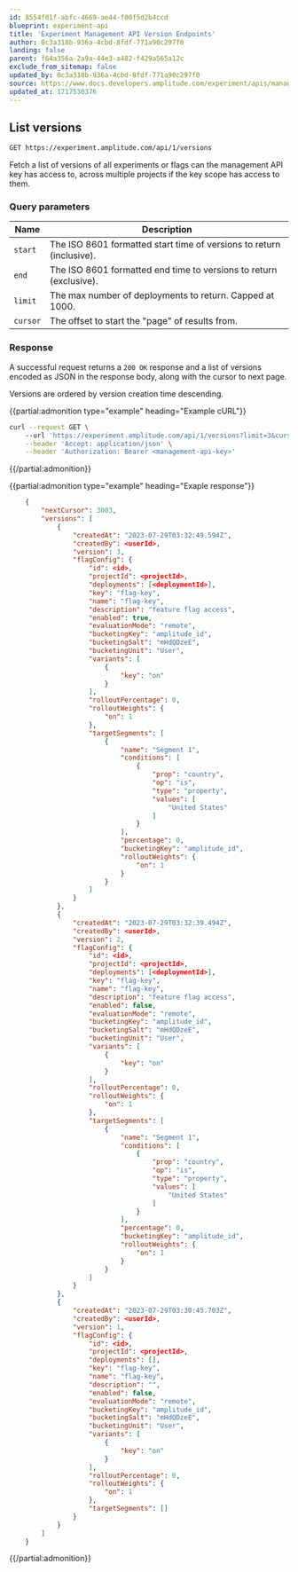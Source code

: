 ```yaml
---
id: 8554f01f-abfc-4669-ae44-f00f5d2b4ccd
blueprint: experiment-api
title: 'Experiment Management API Version Endpoints'
author: 0c3a318b-936a-4cbd-8fdf-771a90c297f0
landing: false
parent: f64a356a-2a9a-44e3-a482-f429a565a12c
exclude_from_sitemap: false
updated_by: 0c3a318b-936a-4cbd-8fdf-771a90c297f0
source: https://www.docs.developers.amplitude.com/experiment/apis/management-api/versions/
updated_at: 1717530376
---
```



## List versions

```bash
GET https://experiment.amplitude.com/api/1/versions
```

Fetch a list of versions of all experiments or flags can the management API key has access to, across multiple projects if the key scope has access to them.

### Query parameters

| Name     | Description                                                               |
| -------- | ------------------------------------------------------------------------- |
| `start`  | The ISO 8601 formatted start time of versions to return (inclusive). |
| `end`    | The ISO 8601 formatted end time to versions to return (exclusive).   |
| `limit`  | The max number of deployments to return. Capped at 1000.             |
| `cursor` | The offset to start the "page" of results from.                           |

### Response

A successful request returns a `200 OK` response and a list of versions encoded as JSON in the response body, along with the cursor to next page.

Versions are ordered by version creation time descending.

{{partial:admonition type="example" heading="Example cURL"}}
```bash
curl --request GET \                                                                                    
    --url 'https://experiment.amplitude.com/api/1/versions?limit=3&cursor=3000&start=2023-01-01T00:00:00Z&end=2024-12-31T23:59:59Z' \
    --header 'Accept: application/json' \
    --header 'Authorization: Bearer <management-api-key>'
```
{{/partial:admonition}}


{{partial:admonition type="example" heading="Exaple response"}}
```json
    {
        "nextCursor": 3003,
        "versions": [
            {
                "createdAt": "2023-07-29T03:32:49.594Z",
                "createdBy": <userId>,
                "version": 3,
                "flagConfig": {
                    "id": <id>,
                    "projectId": <projectId>,
                    "deployments": [<deploymentId>],
                    "key": "flag-key",
                    "name": "flag-key",
                    "description": "feature flag access",
                    "enabled": true,
                    "evaluationMode": "remote",
                    "bucketingKey": "amplitude_id",
                    "bucketingSalt": "mHdQDzeE",
                    "bucketingUnit": "User",
                    "variants": [
                        {
                            "key": "on"
                        }
                    ],
                    "rolloutPercentage": 0,
                    "rolloutWeights": {
                        "on": 1
                    },
                    "targetSegments": [
                        {
                            "name": "Segment 1",
                            "conditions": [
                                {
                                    "prop": "country",
                                    "op": "is",
                                    "type": "property",
                                    "values": [
                                        "United States"
                                    ]
                                }
                            ],
                            "percentage": 0,
                            "bucketingKey": "amplitude_id",
                            "rolloutWeights": {
                                "on": 1
                            }
                        }
                    ]
                }
            },
            { 
                "createdAt": "2023-07-29T03:32:39.494Z",
                "createdBy": <userId>,
                "version": 2,
                "flagConfig": {
                    "id": <id>,
                    "projectId": <projectId>,
                    "deployments": [<deploymentId>],
                    "key": "flag-key",
                    "name": "flag-key",
                    "description": "feature flag access",
                    "enabled": false,
                    "evaluationMode": "remote",
                    "bucketingKey": "amplitude_id",
                    "bucketingSalt": "mHdQDzeE",
                    "bucketingUnit": "User",
                    "variants": [
                        {
                            "key": "on"
                        }
                    ],
                    "rolloutPercentage": 0,
                    "rolloutWeights": {
                        "on": 1
                    },
                    "targetSegments": [
                        {
                            "name": "Segment 1",
                            "conditions": [
                                {
                                    "prop": "country",
                                    "op": "is",
                                    "type": "property",
                                    "values": [
                                        "United States"
                                    ]
                                }
                            ],
                            "percentage": 0,
                            "bucketingKey": "amplitude_id",
                            "rolloutWeights": {
                                "on": 1
                            }
                        }
                    ]
                }
            },
            {
                "createdAt": "2023-07-29T03:30:45.703Z",
                "createdBy": <userId>,
                "version": 1,
                "flagConfig": {
                    "id": <id>,
                    "projectId": <projectId>,
                    "deployments": [],
                    "key": "flag-key",
                    "name": "flag-key",
                    "description": "",
                    "enabled": false,
                    "evaluationMode": "remote",
                    "bucketingKey": "amplitude_id",
                    "bucketingSalt": "mHdQDzeE",
                    "bucketingUnit": "User",
                    "variants": [
                        {
                            "key": "on"
                        }
                    ],
                    "rolloutPercentage": 0,
                    "rolloutWeights": {
                        "on": 1
                    },
                    "targetSegments": []
                }
            } 
        ]
    }
```

{{/partial:admonition}}